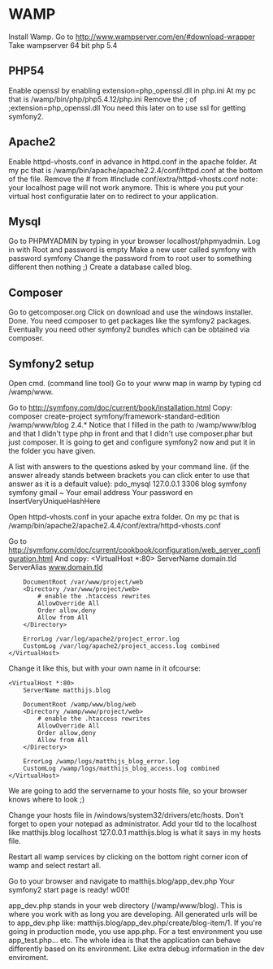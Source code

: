 WAMP
======================
Install Wamp.
Go to http://www.wampserver.com/en/#download-wrapper
Take wampserver 64 bit php 5.4

PHP54
--------
Enable openssl by enabling extension=php_openssl.dll in php.ini
At my pc that is /wamp/bin/php/php5.4.12/php.ini
Remove the ; of ;extension=php_openssl.dll
You need this later on to use ssl for getting symfony2.

Apache2
--------
Enable httpd-vhosts.conf in advance in httpd.conf in the apache folder.
At my pc that is /wamp/bin/apache/apache2.2.4/conf/httpd.conf at the bottom of the file.
Remove the # from #Include conf/extra/httpd-vhosts.conf
note: your localhost page will not work anymore.
This is where you put your virtual host configuratie later on to redirect to your application.

Mysql
--------
Go to PHPMYADMIN by typing in your browser localhost/phpmyadmin.
Log in with Root and password is empty
Make a new user called symfony with password symfony
Change the password from to root user to something different then nothing ;)
Create a database called blog.

Composer
--------
Go to getcomposer.org
Click on download and use the windows installer.
Done.
You need composer to get packages like the symfony2 packages.
Eventually you need other symfony2 bundles which can be obtained via composer.

Symfony2 setup
--------
Open cmd. (command line tool)
Go to your www map in wamp by typing cd /wamp/www.

Go to http://symfony.com/doc/current/book/installation.html
Copy: composer create-project symfony/framework-standard-edition /wamp/www/blog 2.4.*
Notice that I filled in the path to /wamp/www/blog and that I didn't type php in front and that I didn't use composer.phar but just composer.
It is going to get and configure symfony2 now and put it in the folder you have given.

A list with answers to the questions asked by your command line.
(if the answer already stands between brackets you can click enter to use that answer as it is a default value):
pdo_mysql
127.0.0.1
3306
blog
symfony
symfony
gmail
~
Your email address
Your password
en
InsertVeryUniqueHashHere

Open httpd-vhosts.conf in your apache extra folder.
On my pc that is /wamp/bin/apache2/apache2.4.4/conf/extra/httpd-vhosts.conf

Go to http://symfony.com/doc/current/cookbook/configuration/web_server_configuration.html
And copy:
    <VirtualHost *:80>
        ServerName domain.tld
        ServerAlias www.domain.tld

        DocumentRoot /var/www/project/web
        <Directory /var/www/project/web>
            # enable the .htaccess rewrites
            AllowOverride All
            Order allow,deny
            Allow from All
        </Directory>

        ErrorLog /var/log/apache2/project_error.log
        CustomLog /var/log/apache2/project_access.log combined
    </VirtualHost>

Change it like this, but with your own name in it ofcourse:

    <VirtualHost *:80>
        ServerName matthijs.blog

        DocumentRoot /wamp/www/blog/web
        <Directory /wamp/www/project/web>
            # enable the .htaccess rewrites
            AllowOverride All
            Order allow,deny
            Allow from All
        </Directory>

        ErrorLog /wamp/logs/matthijs_blog_error.log
        CustomLog /wamp/logs/matthijs_blog_access.log combined
    </VirtualHost>

We are going to add the servername to your hosts file, so your browser knows where to look ;)

Change your hosts file in /windows/system32/drivers/etc/hosts.
Don't forget to open your notepad as administrator.
Add your tld to the localhost like matthijs.blog
localhost    127.0.0.1 matthijs.blog
is what it says in my hosts file.

Restart all wamp services by clicking on the bottom right corner icon of wamp and select restart all.

Go to your browser and navigate to matthijs.blog/app_dev.php
Your symfony2 start page is ready! w00t!

app_dev.php stands in your web directory (/wamp/www/blog). This is where you work with as long you are developing.
All generated urls will be to app_dev.php like: matthijs.blog/app_dev.php/create/blog-item/1.
If you're going in production mode, you use app.php. For a test environment you use app_test.php... etc.
The whole idea is that the application can behave differently based on its environment.
Like extra debug information in the dev enviroment.